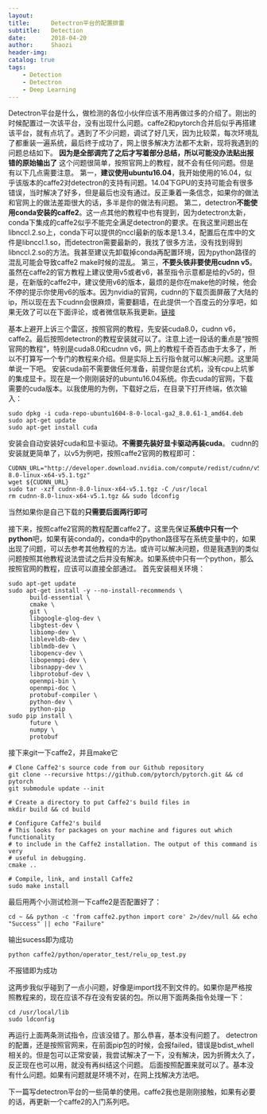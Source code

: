```yaml
---
layout:     
title:      Detectron平台的配置排雷
subtitle:   Detection
date:       2018-04-20
author:     Shaozi
header-img: 
catalog: true
tags:
    - Detection
    - Detectron
    - Deep Learning
---
```


Detectron平台是什么，做检测的各位小伙伴应该不用再做过多的介绍了。刚出的时候配置过一次该平台，没有出现什么问题。caffe2和pytorch合并后似乎再搭建该平台，就有点坑了。遇到了不少问题，调试了好几天，因为比较菜，每次环境乱了都重装一遍系统，最后终于成功了，网上很多解决方法都不太新，现将我遇到的问题总结如下。
**因为是全部调完了之后才写着部分总结，所以可能没办法贴出报错的原始输出了**
这个问题很简单，按照官网上的教程，就不会有任何问题。但是有以下几点需要注意。
第一，**建议使用ubuntu16.04**，我开始使用的16.04，似乎该版本的caffe2对detectron的支持有问题。14.04下GPU的支持可能会有很多错误，当时解决了好多，但是最后也没有通过。反正秉着一条信念，如果你的做法和官网上的做法差距很大的话，多半是你的做法有问题。
第二，detectron**不能使用conda安装的caffe2**。这一点其他的教程中也有提到，因为detectron太新，conda下集成的caffe2似乎不能完全满足detectron的要求。在我这里问题出在libnccl.2.so上，conda下可以提供的nccl最新的版本是1.3.4，配置后在库中的文件是libnccl.1.so，而detectron需要最新的，我找了很多方法，没有找到得到libnccl.2.so的方法。我甚至建议先卸载掉conda再配置环境，因为python路径的混乱可能会导致caffe2 make时候的混乱。
第三，**不要头铁非要使用cudnn v5**。虽然在caffe2的官方教程上建议使用v5或者v6，甚至指令示意都是给的v5的，但是，在新版的caffe2中，建议使用v6的版本，最烦的是你在make他的时候，他会不停的提示你使用v6的版本。因为nvidia的官网，cudnn的下载页面屏蔽了大陆的ip，所以现在去下cudnn会很麻烦，需要翻墙，在此提供一个百度云的分享吧，如果无效了可以在下面评论，或者微信联系我更新。[链接](https://pan.baidu.com/s/1l-ikg75jDeO0Vhfr2cFx7Q)

基本上避开上诉三个雷区，按照官网的教程，先安装cuda8.0，cudnn v6，caffe2。最后按照detectron的教程安装就可以了。注意上述一段话的重点是“按照官网的教程”，特别是cuda8.0和cudnn v6，网上的教程千奇百态由于太多了，所以不打算写一个专门的教程来介绍。但是实际上五行指令就可以解决问题。这里简单说一下吧。
安装cuda前不需要做任何准备，前提你是台式机，没有cpu上坑爹的集成显卡。现在是一个刚刚装好的ubuntu16.04系统。你去cuda的官网，下载需要的cuda版本。以我使用的为例，下载好之后，在目录下打开终端，依次输入：
```shell
sudo dpkg -i cuda-repo-ubuntu1604-8-0-local-ga2_8.0.61-1_amd64.deb
sudo apt-get update
sudo apt-get install cuda
```
安装会自动安装好cuda和显卡驱动。**不需要先装好显卡驱动再装cuda**。
cudnn的安装就更简单了，以v5为例吧，按照caffe2官网的教程即可：
```shell
CUDNN_URL="http://developer.download.nvidia.com/compute/redist/cudnn/v5.1/cudnn-8.0-linux-x64-v5.1.tgz"
wget ${CUDNN_URL}
sudo tar -xzf cudnn-8.0-linux-x64-v5.1.tgz -C /usr/local
rm cudnn-8.0-linux-x64-v5.1.tgz && sudo ldconfig
```
当然如果你是自己下载的**只需要后面两行即可**

接下来，按照caffe2官网的教程配置caffe2了。这里先保证**系统中只有一个python**吧，如果有装conda的，conda中的python路径写在系统变量中的，如果出现了问题，可以去参考其他教程的方法。或许可以解决问题，但是我遇到的类似问题按照其他教程说法尝试之后并没有解决。如果系统中只有一个python，那么按照官网的教程，应该可以直接全部通过。
首先安装相关环境：
```
sudo apt-get update
sudo apt-get install -y --no-install-recommends \
      build-essential \
      cmake \
      git \
      libgoogle-glog-dev \
      libgtest-dev \
      libiomp-dev \
      libleveldb-dev \
      liblmdb-dev \
      libopencv-dev \
      libopenmpi-dev \
      libsnappy-dev \
      libprotobuf-dev \
      openmpi-bin \
      openmpi-doc \
      protobuf-compiler \
      python-dev \
      python-pip                          
sudo pip install \
      future \
      numpy \
      protobuf
```
接下来git一下caffe2，并且make它
```shell
# Clone Caffe2's source code from our Github repository
git clone --recursive https://github.com/pytorch/pytorch.git && cd pytorch
git submodule update --init

# Create a directory to put Caffe2's build files in
mkdir build && cd build

# Configure Caffe2's build
# This looks for packages on your machine and figures out which functionality
# to include in the Caffe2 installation. The output of this command is very
# useful in debugging.
cmake ..

# Compile, link, and install Caffe2
sudo make install
```
最后用两个小测试检测一下caffe2是否配置好了：
```shell
cd ~ && python -c 'from caffe2.python import core' 2>/dev/null && echo "Success" || echo "Failure"
```
输出sucess即为成功
```shell
python caffe2/python/operator_test/relu_op_test.py
```
不报错即为成功

这两步我似乎碰到了一点小问题，好像是import找不到文件的。如果你是严格按照教程来的，现在应该不存在没有安装的包。所以用下面两条指令处理一下：
```shell
cd /usr/local/lib
sudo ldconfig
```
再运行上面两条测试指令，应该没错了。那么恭喜，基本没有问题了。
detectron的配置，还是按照官网来，在前面pip包的时候，会报failed，错误是bdist_whell相关的。但是包可以正常安装，我尝试解决了一下，没有解决，因为折腾太久了，反正现在也可以用，就没有再纠结这个问题。
后面按照配置来就可以了。基本没有什么问题。如果有问题就是环境不对，在网上找解决方法吧。

下一篇写detectron平台的一些简单的使用。caffe2我也是刚刚接触，如果有必要的话，再更新一个caffe2的入门系列吧。




